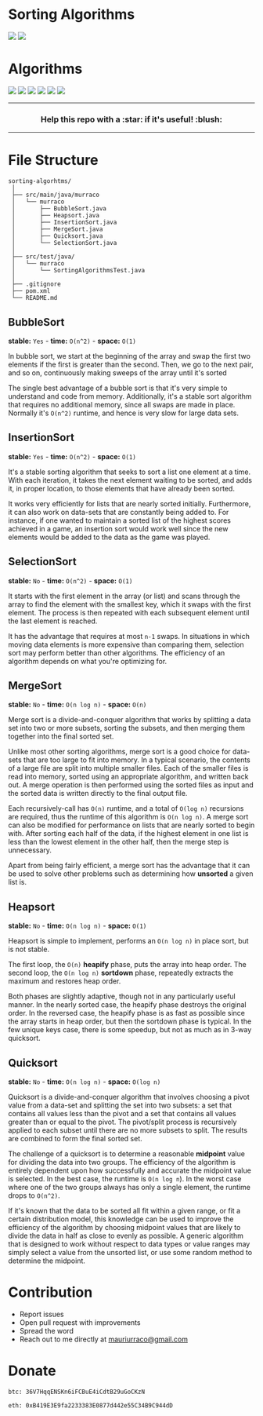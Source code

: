 # Sorting Algorithms

![](https://img.shields.io/badge/build-success-brightgreen.svg)
![](https://img.shields.io/badge/test-pass-brightgreen.svg)

# Algorithms

![](https://img.shields.io/badge/bubblesort-✓-blue.svg)
![](https://img.shields.io/badge/insertionsort-✓-blue.svg)
![](https://img.shields.io/badge/selectionsort-✓-blue.svg)
![](https://img.shields.io/badge/mergesort-✓-blue.svg)
![](https://img.shields.io/badge/heapsort-✓-blue.svg)
![](https://img.shields.io/badge/quicksort-✓-blue.svg)

***

<h3 align="center">Help this repo with a :star: if it's useful! :blush:</h3>

***

# File Structure

```
sorting-algorhtms/
 │
 ├── src/main/java/murraco
 │   └── murraco
 │       ├── BubbleSort.java
 │       ├── Heapsort.java
 │       ├── InsertionSort.java
 │       ├── MergeSort.java
 │       ├── Quicksort.java
 │       └── SelectionSort.java
 │
 ├── src/test/java/
 │   └── murraco         
 │       └── SortingAlgorithmsTest.java
 │
 ├── .gitignore
 ├── pom.xml
 └── README.md
 ```

## BubbleSort

**stable:** `Yes` - **time:** `O(n^2)` - **space:** `O(1)`

In bubble sort, we start at the beginning of the array and swap the first two elements if the first is greater than the second. Then, we go to the next pair, and so on, continuously making sweeps of the array until it's sorted

The single best advantage of a bubble sort is that it's very simple to understand and code from memory. Additionally, it's a stable sort algorithm that requires no additional memory, since all swaps are made in place. Normally it's `O(n^2)` runtime, and hence is very slow for large data sets.

## InsertionSort

**stable:** `Yes` - **time:** `O(n^2)` - **space:** `O(1)`

It's a stable sorting algorithm that seeks to sort a list one element at a time. With each iteration, it takes the next element waiting to be sorted, and adds it, in proper location, to those elements that have already been sorted.

It works very efficiently for lists that are nearly sorted initially. Furthermore, it can also work on data-sets that are constantly being added to. For instance, if one wanted to maintain a sorted list of the highest scores achieved in a game, an insertion sort would work well since the new elements would be added to the data as the game was played.

## SelectionSort

**stable:** `No` - **time:** `O(n^2)` - **space:** `O(1)`

It starts with the first element in the array (or list) and scans through the array to find the element with the smallest key, which it swaps with the first element. The process is then repeated with each subsequent element until the last element is reached.

It has the advantage that requires at most `n-1` swaps. In situations in which moving data elements is more expensive than comparing them, selection sort may perform better than other algorithms. The efficiency of an algorithm depends on what you're optimizing for.

## MergeSort

**stable:** `No` - **time:** `O(n log n)` - **space:** `O(n)`

Merge sort is a divide-and-conquer algorithm that works by splitting a data set into two or more subsets, sorting the subsets, and then merging them together into the final sorted set.

Unlike most other sorting algorithms, merge sort is a good choice for data-sets that are too large to fit into memory. In a typical scenario, the contents of a large file are split into multiple smaller files. Each of the smaller files is read into memory, sorted using an appropriate algorithm, and written back out. A merge operation is then performed using the sorted files as input and the sorted data is written directly to the final output file.

Each recursively-call has `O(n)` runtime, and a total of `O(log n)` recursions are required, thus the runtime of this algorithm is `O(n log n)`. A merge sort can also be modified for performance on lists that are nearly sorted to begin with. After sorting each half of the data, if the highest element in one list is less than the lowest element in the other half, then the merge step is unnecessary.

Apart from being fairly efficient, a merge sort has the advantage that it can be used to solve other problems such as determining how **unsorted** a given list is.

## Heapsort

**stable:** `No` - **time:** `O(n log n)` - **space:** `O(1)`

Heapsort is simple to implement, performs an `O(n log n)` in place sort, but is not stable.

The first loop, the `O(n)` **heapify** phase, puts the array into heap order. The second loop, the `O(n log n)` **sortdown** phase, repeatedly extracts the maximum and restores heap order.

Both phases are slightly adaptive, though not in any particularly useful manner. In the nearly sorted case, the heapify phase destroys the original order. In the reversed case, the heapify phase is as fast as possible since the array starts in heap order, but then the sortdown phase is typical. In the few unique keys case, there is some speedup, but not as much as in 3-way quicksort.

## Quicksort

**stable:** `No` - **time:** `O(n log n)` - **space:** `O(log n)`

Quicksort is a divide-and-conquer algorithm that involves choosing a pivot value from a data-set and splitting the set into two subsets: a set that contains all values less than the pivot and a set that contains all values greater than or equal to the pivot. The pivot/split process is recursively applied to each subset until there are no more subsets to split. The results are combined to form the final sorted set.

The challenge of a quicksort is to determine a reasonable **midpoint** value for dividing the data into two groups. The efficiency of the algorithm is entirely dependent upon how successfully and accurate the midpoint value is selected. In the best case, the runtime is `O(n log n`). In the worst case where one of the two groups always has only a single element, the runtime drops to `O(n^2)`.

If it's known that the data to be sorted all fit within a given range, or fit a certain distribution model, this knowledge can be used to improve the efficiency of the algorithm by choosing midpoint values that are likely to divide the data in half as close to evenly as possible. A generic algorithm that is designed to work without respect to data types or value ranges may simply select a value from the unsorted list, or use some random method to determine the midpoint.

# Contribution

- Report issues
- Open pull request with improvements
- Spread the word
- Reach out to me directly at <mauriurraco@gmail.com>

# Donate

`btc: 36V7HqqENSKn6iFCBuE4iCdtB29uGoCKzN`

`eth: 0xB419E3E9fa2233383E0877d442e55C34B9C944dD`
